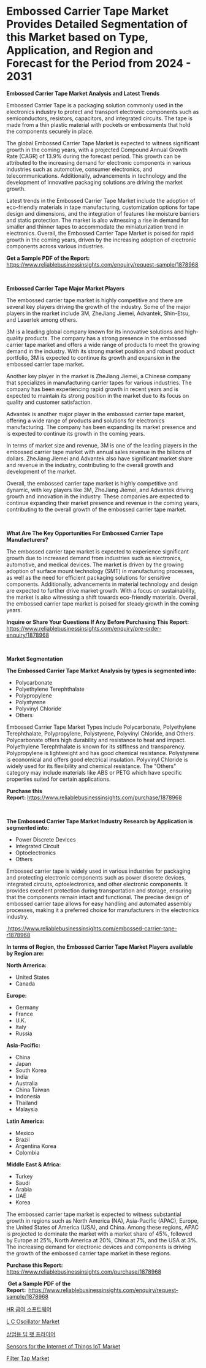 <p><h1>Embossed Carrier Tape Market Provides Detailed Segmentation of this Market based on Type, Application, and Region and Forecast for the Period from 2024 - 2031</h1></p><p><strong>Embossed Carrier Tape Market Analysis and Latest Trends</strong></p>
<p><p>Embossed Carrier Tape is a packaging solution commonly used in the electronics industry to protect and transport electronic components such as semiconductors, resistors, capacitors, and integrated circuits. The tape is made from a thin plastic material with pockets or embossments that hold the components securely in place. </p><p>The global Embossed Carrier Tape Market is expected to witness significant growth in the coming years, with a projected Compound Annual Growth Rate (CAGR) of 13.9% during the forecast period. This growth can be attributed to the increasing demand for electronic components in various industries such as automotive, consumer electronics, and telecommunications. Additionally, advancements in technology and the development of innovative packaging solutions are driving the market growth.</p><p>Latest trends in the Embossed Carrier Tape Market include the adoption of eco-friendly materials in tape manufacturing, customization options for tape design and dimensions, and the integration of features like moisture barriers and static protection. The market is also witnessing a rise in demand for smaller and thinner tapes to accommodate the miniaturization trend in electronics. Overall, the Embossed Carrier Tape Market is poised for rapid growth in the coming years, driven by the increasing adoption of electronic components across various industries.</p></p>
<p><strong>Get a Sample PDF of the Report:&nbsp;</strong> <a href="https://www.reliablebusinessinsights.com/enquiry/request-sample/1878968">https://www.reliablebusinessinsights.com/enquiry/request-sample/1878968</a></p>
<p>&nbsp;</p>
<p><strong>Embossed Carrier Tape Major Market Players</strong></p>
<p><p>The embossed carrier tape market is highly competitive and there are several key players driving the growth of the industry. Some of the major players in the market include 3M, ZheJiang Jiemei, Advantek, Shin-Etsu, and Lasertek among others.</p><p>3M is a leading global company known for its innovative solutions and high-quality products. The company has a strong presence in the embossed carrier tape market and offers a wide range of products to meet the growing demand in the industry. With its strong market position and robust product portfolio, 3M is expected to continue its growth and expansion in the embossed carrier tape market.</p><p>Another key player in the market is ZheJiang Jiemei, a Chinese company that specializes in manufacturing carrier tapes for various industries. The company has been experiencing rapid growth in recent years and is expected to maintain its strong position in the market due to its focus on quality and customer satisfaction.</p><p>Advantek is another major player in the embossed carrier tape market, offering a wide range of products and solutions for electronics manufacturing. The company has been expanding its market presence and is expected to continue its growth in the coming years.</p><p>In terms of market size and revenue, 3M is one of the leading players in the embossed carrier tape market with annual sales revenue in the billions of dollars. ZheJiang Jiemei and Advantek also have significant market share and revenue in the industry, contributing to the overall growth and development of the market.</p><p>Overall, the embossed carrier tape market is highly competitive and dynamic, with key players like 3M, ZheJiang Jiemei, and Advantek driving growth and innovation in the industry. These companies are expected to continue expanding their market presence and revenue in the coming years, contributing to the overall growth of the embossed carrier tape market.</p></p>
<p>&nbsp;</p>
<p><strong>What Are The Key Opportunities For Embossed Carrier Tape Manufacturers?</strong></p>
<p><p>The embossed carrier tape market is expected to experience significant growth due to increased demand from industries such as electronics, automotive, and medical devices. The market is driven by the growing adoption of surface mount technology (SMT) in manufacturing processes, as well as the need for efficient packaging solutions for sensitive components. Additionally, advancements in material technology and design are expected to further drive market growth. With a focus on sustainability, the market is also witnessing a shift towards eco-friendly materials. Overall, the embossed carrier tape market is poised for steady growth in the coming years.</p></p>
<p><strong>Inquire or Share Your Questions If Any Before Purchasing This Report:</strong> <a href="https://www.reliablebusinessinsights.com/enquiry/pre-order-enquiry/1878968">https://www.reliablebusinessinsights.com/enquiry/pre-order-enquiry/1878968</a></p>
<p>&nbsp;</p>
<p><strong>Market Segmentation</strong></p>
<p><strong>The Embossed Carrier Tape Market Analysis by types is segmented into:</strong></p>
<p><ul><li>Polycarbonate</li><li>Polyethylene Terephthalate</li><li>Polypropylene</li><li>Polystyrene</li><li>Polyvinyl Chloride</li><li>Others</li></ul></p>
<p><p>Embossed Carrier Tape Market Types include Polycarbonate, Polyethylene Terephthalate, Polypropylene, Polystyrene, Polyvinyl Chloride, and Others. Polycarbonate offers high durability and resistance to heat and impact. Polyethylene Terephthalate is known for its stiffness and transparency. Polypropylene is lightweight and has good chemical resistance. Polystyrene is economical and offers good electrical insulation. Polyvinyl Chloride is widely used for its flexibility and chemical resistance. The "Others" category may include materials like ABS or PETG which have specific properties suited for certain applications.</p></p>
<p><strong>Purchase this Report:&nbsp;</strong><a href="https://www.reliablebusinessinsights.com/purchase/1878968">https://www.reliablebusinessinsights.com/purchase/1878968</a></p>
<p>&nbsp;</p>
<p><strong>The Embossed Carrier Tape Market Industry Research by Application is segmented into:</strong></p>
<p><ul><li>Power Discrete Devices</li><li>Integrated Circuit</li><li>Optoelectronics</li><li>Others</li></ul></p>
<p><p>Embossed carrier tape is widely used in various industries for packaging and protecting electronic components such as power discrete devices, integrated circuits, optoelectronics, and other electronic components. It provides excellent protection during transportation and storage, ensuring that the components remain intact and functional. The precise design of embossed carrier tape allows for easy handling and automated assembly processes, making it a preferred choice for manufacturers in the electronics industry.</p></p>
<p><a href="https://www.reliablebusinessinsights.com/embossed-carrier-tape-r1878968">&nbsp;https://www.reliablebusinessinsights.com/embossed-carrier-tape-r1878968</a></p>
<p><strong>In terms of Region, the Embossed Carrier Tape Market Players available by Region are:</strong></p>
<p>
    <p> <strong> North America: </strong>
        <ul>
            <li>United States</li>
            <li>Canada</li>
        </ul>
        </p> 
    <p> <strong> Europe: </strong>
        <ul>
            <li>Germany</li>
            <li>France</li>
            <li>U.K.</li>
            <li>Italy</li>
            <li>Russia</li>
        </ul>
        </p> 
    <p> <strong> Asia-Pacific: </strong>
        <ul>
            <li>China</li>
            <li>Japan</li>
            <li>South Korea</li>
            <li>India</li>
            <li>Australia</li>
            <li>China Taiwan</li>
            <li>Indonesia</li>
            <li>Thailand</li>
            <li>Malaysia</li>
        </ul>
        </p> 
    <p> <strong> Latin America: </strong>
        <ul>
            <li>Mexico</li>
            <li>Brazil</li>
            <li>Argentina Korea</li>
            <li>Colombia</li>
        </ul>
        </p> 
    <p> <strong> Middle East & Africa: </strong>
        <ul>
            <li>Turkey</li>
            <li>Saudi</li>
            <li>Arabia</li>
            <li>UAE</li>
            <li>Korea</li>
        </ul>
    </p>
    </p>
<p><p>The embossed carrier tape market is expected to witness substantial growth in regions such as North America (NA), Asia-Pacific (APAC), Europe, the United States of America (USA), and China. Among these regions, APAC is projected to dominate the market with a market share of 45%, followed by Europe at 25%, North America at 20%, China at 7%, and the USA at 3%. The increasing demand for electronic devices and components is driving the growth of the embossed carrier tape market in these regions.</p></p>
<p><strong>Purchase this Report: </strong><a href="https://www.reliablebusinessinsights.com/purchase/1878968">https://www.reliablebusinessinsights.com/purchase/1878968</a></p>
<p>&nbsp;<strong>Get a Sample PDF of the Report:&nbsp;&nbsp;</strong><a href="https://www.reliablebusinessinsights.com/enquiry/request-sample/1878968">https://www.reliablebusinessinsights.com/enquiry/request-sample/1878968</a></p>
<p><strong></strong></p>
<p><p><a href="https://medium.com/@mujgankortalih/%EC%9D%B8%EC%82%AC-%EA%B8%89%EC%97%AC-%EC%86%8C%ED%94%84%ED%8A%B8%EC%9B%A8%EC%96%B4-%EC%8B%9C%EC%9E%A5-%EC%98%88%EC%B8%A1-2024%EB%85%84%EB%B6%80%ED%84%B0-2031%EB%85%84%EA%B9%8C%EC%A7%80%EC%9D%98-%EA%B8%80%EB%A1%9C%EB%B2%8C-%EC%8B%9C%EC%9E%A5-%EB%8F%99%ED%96%A5-%EB%B0%8F-%EB%B6%84%EC%84%9D%EC%9D%84-195%ED%8E%98%EC%9D%B4%EC%A7%80%EB%A1%9C-%EB%8B%A4%EB%A3%B8-f4d47d88a1e8">HR 급여 소프트웨어</a></p><p><a href="https://medium.com/@richard.james09789/l-c-oscillator-industry-analysis-report-its-market-size-share-trends-by-application-region-be1ca0ba976c">L C Oscillator Market</a></p><p><a href="https://medium.com/@iarhbiqv81/2024%EB%85%84%EB%B6%80%ED%84%B0-2031%EB%85%84%EA%B9%8C%EC%A7%80-%EC%98%88%EC%B8%A1%EB%90%9C-%EC%83%81%EC%97%85%EC%9A%A9-%EB%94%A5-%ED%94%84%EB%9D%BC%EC%9D%B4%EC%96%B4-%EC%8B%9C%EC%9E%A5-%EB%8F%99%ED%96%A5-%EB%B0%8F-%EC%84%B1%EC%9E%A5-%EC%9A%94%EC%9D%B8-%EB%B6%84%EC%84%9D-1745afd2ca99">상업용 딥 팻 프라이어</a></p><p><a href="https://medium.com/@rebecca.smith5467/sensors-for-the-internet-of-things-iot-market-a-global-and-regional-analysis-2024-2031-4a8057e5642d">Sensors for the Internet of Things IoT Market</a></p><p><a href="https://github.com/elizabethdagraca/Market-Research-Report-List-4/blob/main/filter-tap-market.md">Filter Tap Market</a></p></p>